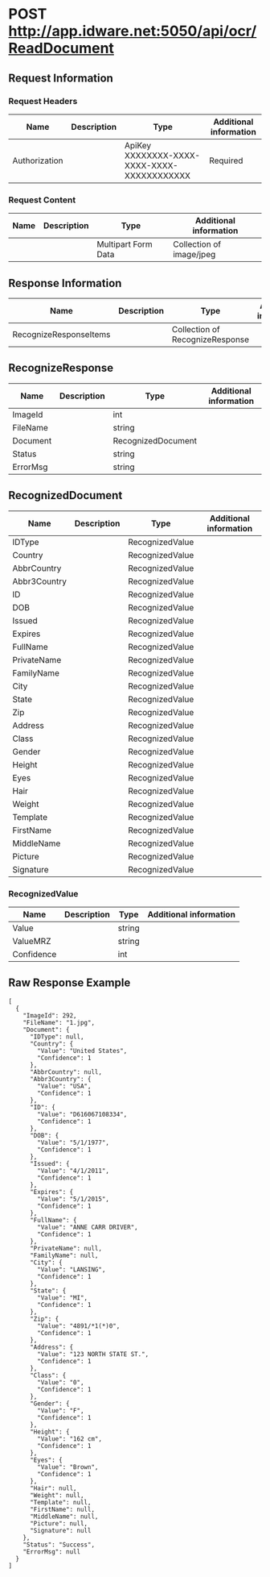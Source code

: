 # POST http://app.idware.net:5050/api/ocr/ReadDocument
## Request Information

### Request Headers
|Name|Description|Type|Additional information|
|-----|-------|-----|-----------|
|Authorization||ApiKey XXXXXXXX-XXXX-XXXX-XXXX-XXXXXXXXXXXX|Required|


### Request Content
|Name|Description|Type|Additional information|
|-----|-------|-----|-----------|
|||Multipart Form Data|Collection of image/jpeg|

## Response Information
|Name|Description|Type|Additional information|
|-----|-------|-----|-----------|
|RecognizeResponseItems||Collection of RecognizeResponse||

## RecognizeResponse
|Name|Description|Type|Additional information|
|-----|-------|-----|-----------|
|ImageId||int||
|FileName||string|
|Document||RecognizedDocument||
|Status||string||
|ErrorMsg||string|

## RecognizedDocument
|Name|Description|Type|Additional information|
|-----|-------|-----|-----------|
|IDType||RecognizedValue||
|Country||RecognizedValue||
|AbbrCountry||RecognizedValue||
|Abbr3Country||RecognizedValue||
|ID||RecognizedValue||
|DOB||RecognizedValue||
|Issued||RecognizedValue||
|Expires||RecognizedValue||
|FullName||RecognizedValue||
|PrivateName||RecognizedValue||
|FamilyName||RecognizedValue||
|City||RecognizedValue||
|State||RecognizedValue||
|Zip||RecognizedValue||
|Address||RecognizedValue||
|Class||RecognizedValue||
|Gender||RecognizedValue||
|Height||RecognizedValue||
|Eyes||RecognizedValue||
|Hair||RecognizedValue||
|Weight||RecognizedValue||
|Template||RecognizedValue||
|FirstName||RecognizedValue||
|MiddleName||RecognizedValue||
|Picture||RecognizedValue||
|Signature||RecognizedValue||

### RecognizedValue
|Name|Description|Type|Additional information|
|-----|-------|-----|-----------|
|Value||string||
|ValueMRZ||string||
|Confidence||int||

## Raw Response Example
```
[
  {
    "ImageId": 292,
    "FileName": "1.jpg",
    "Document": {
      "IDType": null,
      "Country": {
        "Value": "United States",
        "Confidence": 1
      },
      "AbbrCountry": null,
      "Abbr3Country": {
        "Value": "USA",
        "Confidence": 1
      },
      "ID": {
        "Value": "D616067108334",
        "Confidence": 1
      },
      "DOB": {
        "Value": "5/1/1977",
        "Confidence": 1
      },
      "Issued": {
        "Value": "4/1/2011",
        "Confidence": 1
      },
      "Expires": {
        "Value": "5/1/2015",
        "Confidence": 1
      },
      "FullName": {
        "Value": "ANNE CARR DRIVER",
        "Confidence": 1
      },
      "PrivateName": null,
      "FamilyName": null,
      "City": {
        "Value": "LANSING",
        "Confidence": 1
      },
      "State": {
        "Value": "MI",
        "Confidence": 1
      },
      "Zip": {
        "Value": "4891/*1(*)0",
        "Confidence": 1
      },
      "Address": {
        "Value": "123 NORTH STATE ST.",
        "Confidence": 1
      },
      "Class": {
        "Value": "0",
        "Confidence": 1
      },
      "Gender": {
        "Value": "F",
        "Confidence": 1
      },
      "Height": {
        "Value": "162 cm",
        "Confidence": 1
      },
      "Eyes": {
        "Value": "Brown",
        "Confidence": 1
      },
      "Hair": null,
      "Weight": null,
      "Template": null,
      "FirstName": null,
      "MiddleName": null,
      "Picture": null,
      "Signature": null
    },
    "Status": "Success",
    "ErrorMsg": null
  }
]
```
